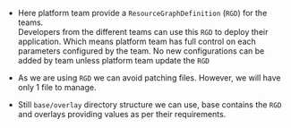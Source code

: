 
- Here platform team provide a `ResourceGraphDefinition` (`RGD`) for the teams.  
Developers from the different teams can use this `RGD` to deploy their application.
Which means platform team has full control on each parameters configured by the team. No new configurations can be added by team unless platform team update the `RGD`


- As we are using `RGD` we can avoid patching files. However, we will have only 1 file to manage. 

- Still `base/overlay` directory structure we can use, base contains the `RGD` and overlays providing values as per their requirements. 
